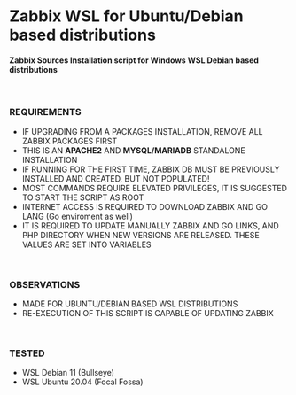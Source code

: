 # Zabbix WSL for Ubuntu/Debian based distributions

#### Zabbix Sources Installation script for Windows WSL Debian based distributions
<BR>

### REQUIREMENTS
- IF UPGRADING FROM A PACKAGES INSTALLATION, REMOVE ALL ZABBIX PACKAGES FIRST
- THIS IS AN **APACHE2** AND **MYSQL/MARIADB** STANDALONE INSTALLATION
- IF RUNNING FOR THE FIRST TIME, ZABBIX DB MUST BE PREVIOUSLY INSTALLED AND CREATED, BUT NOT POPULATED!
- MOST COMMANDS REQUIRE ELEVATED PRIVILEGES, IT IS SUGGESTED TO START THE SCRIPT AS ROOT
- INTERNET ACCESS IS REQUIRED TO DOWNLOAD ZABBIX AND GO LANG (Go enviroment as well)
- IT IS REQUIRED TO UPDATE MANUALLY ZABBIX AND GO LINKS, AND PHP DIRECTORY WHEN NEW VERSIONS ARE RELEASED. THESE VALUES ARE SET INTO VARIABLES
<BR>

### OBSERVATIONS
- MADE FOR UBUNTU/DEBIAN BASED WSL DISTRIBUTIONS
- RE-EXECUTION OF THIS SCRIPT IS CAPABLE OF UPDATING ZABBIX
<BR>

### TESTED
- WSL Debian 11 (Bullseye)
- WSL Ubuntu 20.04 (Focal Fossa)
